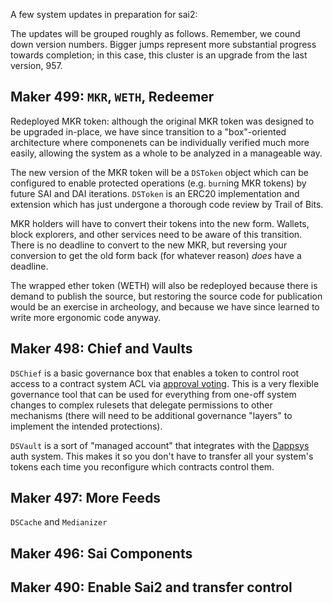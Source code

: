 A few system updates in preparation for sai2:

The updates will be grouped roughly as follows. Remember, we cound down version numbers. Bigger jumps represent more substantial progress towards completion; in this case, this cluster is an upgrade from the last version, 957.

Maker 499: `MKR`, `WETH`, Redeemer
---

Redeployed MKR token:  although the original MKR token was designed to be
upgraded in-place, we have since transition to a "box"-oriented architecture where
componenets can be individually verified much more easily, allowing the system
as a whole to be analyzed in a manageable way.

The new version of the MKR token
will be a `DSToken` object which can be configured to enable protected operations (e.g. `burn`ing
MKR tokens) by future SAI and DAI iterations.
`DSToken` is an ERC20 implementation and extension which has just undergone a thorough code review by Trail of Bits. 

MKR holders will have to convert their tokens into the new form. Wallets, block explorers, and other
services need to be aware of this transition. There is no deadline to convert to the new MKR, but reversing
your conversion to get the old form back (for whatever reason) *does* have a deadline.


The wrapped ether token (WETH) will also be redeployed because there is demand to publish the source,
but restoring the source code for publication would be an exercise in archeology, and because we have since learned to write more ergonomic code anyway.


Maker 498: Chief and Vaults
---

`DSChief` is a basic governance box that enables a token to control root access to a contract
system ACL via [approval voting](https://en.wikipedia.org/wiki/Approval_voting). This is a very flexible governance tool that can be used for everything
from one-off system changes to complex rulesets that delegate permissions to other mechanisms (there will need
to be additional governance "layers" to implement the intended protections).

`DSVault` is a sort of "managed account" that integrates with the [Dappsys](http://dappsys.info) auth system. This makes it so
you don't have to transfer all your system's tokens each time you reconfigure which contracts control them.


Maker 497: More Feeds
---

`DSCache` and `Medianizer`


Maker 496: Sai Components
---

Maker 490: Enable Sai2 and transfer control
---
